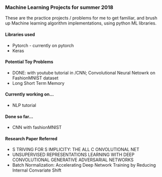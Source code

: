 ### Machine Learning Projects for summer 2018

These are the practice projects / problems for me to get familiar, and brush up 
Machine learning algorithm implementations, using python ML libraries.

#### Libraries used
- Pytorch - currently on pytorch
- Keras

#### Potential Toy Problems
- DONE: with youtube tutorial in /CNN; Convolutional Neural Netowrk on FashionMNIST dataset
- Long Short Term Memory

#### Currently working on...
- NLP tutorial

#### Done so far...
- CNN with fashionMNIST

#### Research Paper Referred
- S TRIVING FOR S IMPLICITY: THE ALL C ONVOLUTIONAL NET
- UNSUPERVISED REPRESENTATIONS LEARNING WITH DEEP CONVOLUTIONAL GENERATIVE ADVERSARIAL NETWORKS
- Batch Normalization: Accelerating Deep Network Training by Reducing Internal Convariate Shift 
